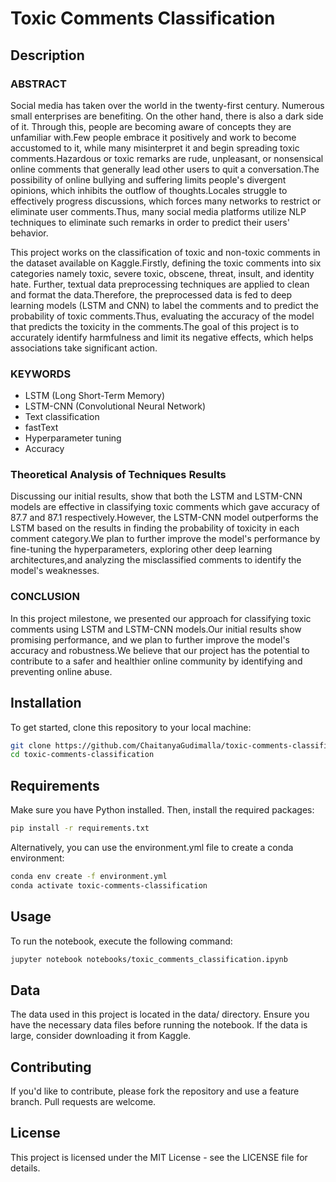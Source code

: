 # Toxic Comments Classification

## Description

### ABSTRACT
Social media has taken over the world in the twenty-first century. Numerous small enterprises are benefiting. On the other hand, there is also a dark side of it. Through this, people are becoming aware of concepts they are unfamiliar with.Few people embrace it positively and work to become accustomed to it, while many misinterpret it and begin spreading toxic comments.Hazardous or toxic remarks are rude, unpleasant, or nonsensical online comments that generally lead other users to quit a conversation.The possibility of online bullying and suffering limits people's divergent opinions, which inhibits the outflow of thoughts.Locales struggle to effectively progress discussions, which forces many networks to restrict or eliminate user comments.Thus, many social media platforms utilize NLP techniques to eliminate such remarks in order to predict their users' behavior.

This project works on the classification of toxic and non-toxic comments in the dataset available on Kaggle.Firstly, defining the toxic comments into six categories namely toxic, severe toxic, obscene, threat, insult, and identity hate. Further, textual data preprocessing techniques are applied to clean and format the data.Therefore, the preprocessed data is fed to deep learning models (LSTM and CNN) to label the comments and to predict the probability of toxic comments.Thus, evaluating the accuracy of the model that predicts the toxicity in the comments.The goal of this project is to accurately identify harmfulness and limit its negative effects, which helps associations take significant action.

### KEYWORDS
- LSTM (Long Short-Term Memory)
- LSTM-CNN (Convolutional Neural Network)
- Text classification
- fastText
- Hyperparameter tuning
- Accuracy

### Theoretical Analysis of Techniques Results
Discussing our initial results, show that both the LSTM and LSTM-CNN models are effective in classifying toxic comments which gave accuracy of 87.7 and 87.1 respectively.However, the LSTM-CNN model outperforms the LSTM based on the results in finding the probability of toxicity in each comment category.We plan to further improve the model's performance by fine-tuning the hyperparameters, exploring other deep learning architectures,and analyzing the misclassified comments to identify the model's weaknesses.

### CONCLUSION
In this project milestone, we presented our approach for classifying toxic comments using LSTM and LSTM-CNN models.Our initial results show promising performance, and we plan to further improve the model's accuracy and robustness.We believe that our project has the potential to contribute to a safer and healthier online community by identifying and preventing online abuse.

## Installation

To get started, clone this repository to your local machine:

```bash
git clone https://github.com/ChaitanyaGudimalla/toxic-comments-classification.git
cd toxic-comments-classification
```
## Requirements
Make sure you have Python installed. Then, install the required packages:

```bash
pip install -r requirements.txt
```
Alternatively, you can use the environment.yml file to create a conda environment:

```bash
conda env create -f environment.yml
conda activate toxic-comments-classification
```
## Usage
To run the notebook, execute the following command:

```bash
jupyter notebook notebooks/toxic_comments_classification.ipynb
```
## Data
The data used in this project is located in the data/ directory. Ensure you have the necessary data files before running the notebook. If the data is large, consider downloading it from Kaggle.

## Contributing
If you'd like to contribute, please fork the repository and use a feature branch. Pull requests are welcome.

## License
This project is licensed under the MIT License - see the LICENSE file for details.
